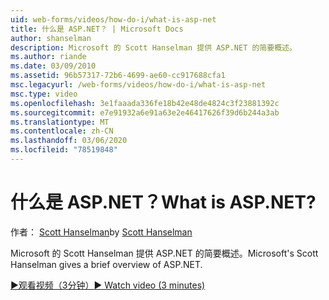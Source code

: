 ```yaml
---
uid: web-forms/videos/how-do-i/what-is-asp-net
title: 什么是 ASP.NET？ | Microsoft Docs
author: shanselman
description: Microsoft 的 Scott Hanselman 提供 ASP.NET 的简要概述。
ms.author: riande
ms.date: 03/09/2010
ms.assetid: 96b57317-72b6-4699-ae60-cc917688cfa1
msc.legacyurl: /web-forms/videos/how-do-i/what-is-asp-net
msc.type: video
ms.openlocfilehash: 3e1faaada336fe18b42e48de4824c3f23881392c
ms.sourcegitcommit: e7e91932a6e91a63e2e46417626f39d6b244a3ab
ms.translationtype: MT
ms.contentlocale: zh-CN
ms.lasthandoff: 03/06/2020
ms.locfileid: "78519848"
---
```

# <a name="what-is-aspnet"></a><span data-ttu-id="0ebc2-104">什么是 ASP.NET？</span><span class="sxs-lookup"><span data-stu-id="0ebc2-104">What is ASP.NET?</span></span>

<span data-ttu-id="0ebc2-105">作者： [Scott Hanselman](https://github.com/shanselman)</span><span class="sxs-lookup"><span data-stu-id="0ebc2-105">by [Scott Hanselman](https://github.com/shanselman)</span></span>

<span data-ttu-id="0ebc2-106">Microsoft 的 Scott Hanselman 提供 ASP.NET 的简要概述。</span><span class="sxs-lookup"><span data-stu-id="0ebc2-106">Microsoft's Scott Hanselman gives a brief overview of ASP.NET.</span></span>

[<span data-ttu-id="0ebc2-107">&#9654;观看视频（3分钟）</span><span class="sxs-lookup"><span data-stu-id="0ebc2-107">&#9654; Watch video (3 minutes)</span></span>](https://channel9.msdn.com/Blogs/ASP-NET-Site-Videos/what-is-asp-net)
